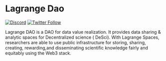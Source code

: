 # Lagrange Dao 
[![Discord](https://img.shields.io/discord/770382203782692945?label=Discord&logo=Discord)](https://discord.gg/nnfWfjGG)
[![Twitter Follow](https://img.shields.io/twitter/follow/lagrangedao)](https://twitter.com/lagrangedao)

Lagrange DAO is a DAO for data value realization. It provides data sharing & analytic spaces for Decentralized science (
DeSci). With Lagrange Spaces, researchers are able to use public infrastructure for storing, sharing, creating,
rewarding,and disseminating scientific knowledge fairly and equitably using the Web3 stack.
